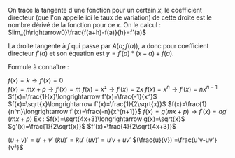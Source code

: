 On trace la tangente d'une fonction pour un certain $x$, le coefficient directeur (que l'on appelle ici le taux de variation) de cette droite est le nombre dérivé de la fonction pour ce $x$.
On le calcul :
$lim_{h\rightarrow0}\frac{f(a+h)-f(a)}{h}=f'(a)$ 

La droite tangente à $f$ qui passe par $A(a;f(a))$, a donc pour coefficient directeur $f'(a)$ et son équation est $y=f'(a)*(x-a)+f(a)$.

Formule à connaître :

$f(x)=k\longrightarrow f'(x)=0$   
$f(x)=mx+p\longrightarrow f'(x)=m$
$f(x)=x²\longrightarrow f'(x)=2x$ 
$f(x)=x^n\longrightarrow f'(x)=nx^{n-1}$
$f(x)=\frac{1}{x}\longrightarrow f'(x)=\frac{-1}{x²}$
$f(x)=\sqrt{x}\longrightarrow f'(x)=\frac{1}{2\sqrt{x}}$
$f(x)=\frac{1}{n^n}\longrightarrow f'(x)=\frac{-n}{x^{n+1}}$ 
$f(x)=g(mx+p)\longrightarrow f'(x)=ag'(mx+p)$ 
Ex : $f(x)=\sqrt{4x+3}\longrightarrow g(x)=\sqrt{x}$
$g'(x)=\frac{1}{2\sqrt{x}}$
$f'(x)=\frac{4}{2\sqrt{4x+3}}$ 

$(u+v)'=u'+v'$ 
$(ku)'=ku'$ 
$(uv)'=u'v+uv'$ 
$(\frac{u}{v})'=\frac{u'v-uv'}{v²}$ 
